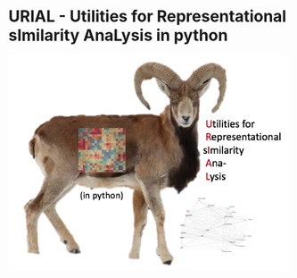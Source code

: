 # URIAL - Utilities for Representational sImilarity AnaLysis in python 

![URIAL logo](img/URIAL_logo.png)
